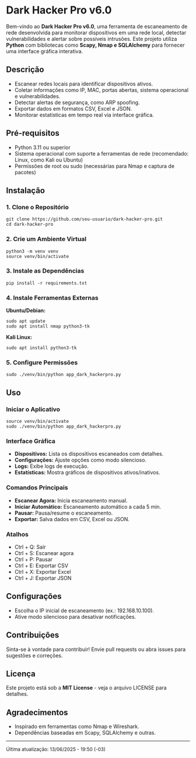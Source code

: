  <h1>Dark Hacker Pro v6.0</h1>
    <p>Bem-vindo ao <strong>Dark Hacker Pro v6.0</strong>, uma ferramenta de escaneamento de rede desenvolvida para monitorar dispositivos em uma rede local, detectar vulnerabilidades e alertar sobre possíveis intrusões. Este projeto utiliza <strong>Python</strong> com bibliotecas como <strong>Scapy, Nmap e SQLAlchemy</strong> para fornecer uma interface gráfica interativa.</p>

   <div class="section">
        <h2>Descrição</h2>
        <ul>
            <li>Escanear redes locais para identificar dispositivos ativos.</li>
            <li>Coletar informações como IP, MAC, portas abertas, sistema operacional e vulnerabilidades.</li>
            <li>Detectar alertas de segurança, como ARP spoofing.</li>
            <li>Exportar dados em formatos CSV, Excel e JSON.</li>
            <li>Monitorar estatísticas em tempo real via interface gráfica.</li>
        </ul>
    </div>

   <div class="section">
        <h2>Pré-requisitos</h2>
        <ul>
            <li>Python 3.11 ou superior</li>
            <li>Sistema operacional com suporte a ferramentas de rede (recomendado: Linux, como Kali ou Ubuntu)</li>
            <li>Permissões de root ou sudo (necessárias para Nmap e captura de pacotes)</li>
        </ul>
    </div>

  <div class="section">
        <h2>Instalação</h2>
        <h3>1. Clone o Repositório</h3>
        <pre><code>git clone https://github.com/seu-usuario/dark-hacker-pro.git
cd dark-hacker-pro</code></pre>

   <h3>2. Crie um Ambiente Virtual</h3>
        <pre><code>python3 -m venv venv
source venv/bin/activate</code></pre>

   <h3>3. Instale as Dependências</h3>
        <pre><code>pip install -r requirements.txt</code></pre>

   <h3>4. Instale Ferramentas Externas</h3>
        <p><strong>Ubuntu/Debian:</strong></p>
        <pre><code>sudo apt update
sudo apt install nmap python3-tk</code></pre>
        <p><strong>Kali Linux:</strong></p>
        <pre><code>sudo apt install python3-tk</code></pre>

  <h3>5. Configure Permissões</h3>
        <pre><code>sudo ./venv/bin/python app_dark_hackerpro.py</code></pre>
    </div>

  <div class="section">
        <h2>Uso</h2>
        <h3>Iniciar o Aplicativo</h3>
        <pre><code>source venv/bin/activate
sudo ./venv/bin/python app_dark_hackerpro.py</code></pre>

  <h3>Interface Gráfica</h3>
        <ul>
            <li><strong>Dispositivos:</strong> Lista os dispositivos escaneados com detalhes.</li>
            <li><strong>Configurações:</strong> Ajuste opções como modo silencioso.</li>
            <li><strong>Logs:</strong> Exibe logs de execução.</li>
            <li><strong>Estatísticas:</strong> Mostra gráficos de dispositivos ativos/inativos.</li>
        </ul>

  <h3>Comandos Principais</h3>
        <ul>
            <li><strong>Escanear Agora:</strong> Inicia escaneamento manual.</li>
            <li><strong>Iniciar Automático:</strong> Escaneamento automático a cada 5 min.</li>
            <li><strong>Pausar:</strong> Pausa/resume o escaneamento.</li>
            <li><strong>Exportar:</strong> Salva dados em CSV, Excel ou JSON.</li>
        </ul>
    <h3>Atalhos</h3>
        <ul>
            <li>Ctrl + Q: Sair</li>
            <li>Ctrl + S: Escanear agora</li>
            <li>Ctrl + P: Pausar</li>
            <li>Ctrl + E: Exportar CSV</li>
            <li>Ctrl + X: Exportar Excel</li>
            <li>Ctrl + J: Exportar JSON</li>
        </ul>
    </div>

   <div class="section">
        <h2>Configurações</h2>
        <ul>
            <li>Escolha o IP inicial de escaneamento (ex.: 192.168.10.100).</li>
            <li>Ative modo silencioso para desativar notificações.</li>
        </ul>
    </div>

   <div class="section">
        <h2>Contribuições</h2>
        <p>Sinta-se à vontade para contribuir! Envie pull requests ou abra issues para sugestões e correções.</p>
    </div>

   <div class="section">
        <h2>Licença</h2>
        <p>Este projeto está sob a <strong>MIT License</strong> - veja o arquivo LICENSE para detalhes.</p>
    </div>

  <div class="section">
        <h2>Agradecimentos</h2>
        <ul>
            <li>Inspirado em ferramentas como Nmap e Wireshark.</li>
            <li>Dependências baseadas em Scapy, SQLAlchemy e outras.</li>
        </ul>
    </div>

   <hr>

  <p style="font-size: small;">Última atualização: 13/06/2025 - 19:50 (-03)</p>
